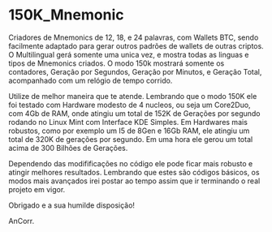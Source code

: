 # 150K_Mnemonic

Criadores de Mnemonics de 12, 18, e 24 palavras, com Wallets BTC, sendo facilmente adaptado para gerar outros padrões de wallets de outras criptos.
O Multilingual gerá somente uma unica vez, e mostra todas as linguas e tipos de Mnemonics criados.
O modo 150k mostrará somente os contadores, Geração por Segundos, Geração por Minutos, e Geração Total, acompanhado com um relógio de tempo corrido.

Utilize de melhor maneira que te atende. Lembrando que o modo 150K ele foi testado com Hardware modesto de 4 nucleos, ou seja um Core2Duo, com 4Gb de RAM, onde atingiu um total de 152K de Gerações por segundo rodando no Linux Mint com Interface KDE Simples. Em Hardwares mais robustos, como por exemplo um I5 de 8Gen e 16Gb RAM, ele atingiu um total de 320K de gerações por segundo. Em uma hora ele gerou um total acima de 300 Bilhões de Gerações.

Dependendo das modifificações no código ele pode ficar mais robusto e atingir melhores resultados. Lembrando que estes são códigos básicos, os modos mais avançados irei postar ao tempo assim que ir terminando o real projeto em vigor.

Obrigado e a sua humilde disposição!

AnCorr.
